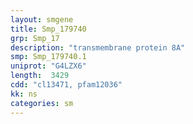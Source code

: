 ```yaml
---
layout: smgene
title: Smp_179740
grp: Smp_17
description: "transmembrane protein 8A"
smp: Smp_179740.1
uniprot: "G4LZX6"
length:  3429
cdd: "cl13471, pfam12036"
kk: ns
categories: sm
---
```

